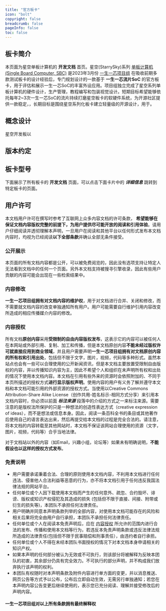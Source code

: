 ```yaml
---
title: "官方板卡"
icon: "bolt"
copyright: false
breadcrumb: false
pageInfo: false
toc: false
---
```


## 板卡简介
本页面为星空单板计算机的 **开发文档** 首页。星空(StarrySky)系列 [单板计算机(Single Board Computer, SBC)](https://en.文档pedia.org/文档/Single-board_computer) 是2023年3月份 [一生一芯项目组](https://ysyx.oscc.cc/) 在吸收前期多款测试板卡的设计经验后，专门规划设计的一款基于 **一生一芯流片SoC** 的官方板卡，用于评估和展示一生一芯SoC的丰富外设应用。项目组独立完成了星空系列单板计算机的硬件设计，生产管理，教程编写和包装视觉设计。短期目标希望能够依托每年2~3次一生一芯SoC的流片持续打磨星空板卡的软硬件系统，为开源社区提供一款稳定，，长期目标是围绕星空系列化板卡建立轻量级的开源设计，用于。

## 概念设计
星空开发板以
##


## 版本约定

<!-- 开发进度图 -->

## 板卡型号
下面展示了所有板卡的 **开发文档** 页面，可以点击下面卡片中的 ***详细信息*** 跳转到特定板卡的页面。
<TheBoards />

<!-- <style lang="scss" scope>
    .page-title {
        display: none;
    }
</style> -->

## 用户许可
本文档用户许可在撰写时参考了互联网上众多内容文档的许可条款， **希望能够在保证文档内容版权完整的前提下，为用户提供尽可能开放的阅读和引用体验**。请用户仔细阅读并透彻理解本声明，一旦用户在阅读和其他平台以任何形式发布本文档内容时，均视为已经阅读**以下全部条款**并确认全部无条件接受。

### 公开展示
本页面的所有文档内容都是公开，可以被免费阅览的，因此没有选项支持让特定人无法看到文档中的任何一个页面。另外本文档支持被搜寻引擎收录，因此有些用户贡献的内容可能会出现在一些检索结果中。

### 内容修改
**一生一芯项目组拥有对文档内容的维护权**，用于对文档进行合并、关闭和修改，而不需要就文档内容的改变单独通知所有用户。用户可能需要自行维护引用内容改变所造成的相应传播媒介内容的修改。

### 内容授权
所有文档**原创内容**采用**受限制的自由内容版权发布**，这表示它的内容可以被任何人在本网站或外部引用、复制、加工和传播，但是本文档原创内容**不能未经过版权许可就直接应用到商业领域**，并且用户需要声明**一生一芯项目组拥有对文档原创内容的所有权和引用出处**，包括但不限于文字，图片，视频，代码等多种形式。虽然本站点也会有一些可以合理使用的公开新闻资讯，但是本文档主要放置受限制自由版权的内容，并以传播知识内容为主，因此不希望个人和组织在未声明所有权和出处的情况下使用本文档内容。本文档在引用有些外来的资源时会依照附加的、不同于本页所描述的授权方式**进行显示版权声明**。使用内容的用户有义务了解并遵守本文档和本文档可能引用的外部资源的授权方式。当使用以Creative Commons Attribution-Share Alike License（创作共用-姓名标示-相同方式分享）来引用本文档内容时，你必须以前面 ***标注来源*** 段落中的介绍的方式之一来标注来源。需要注意的是版权法所保护的只是一种想法的创造性表达方式（creative expression of ideas），而不是想法或信息本身。因此，阅读一条百科全书的条目或其他著作后使用自己的语言表达出来，然后再提交给本文档的过程是完全合法的。请注意，将本文档的内容转载至其他网站时，本文档不保证该网站合理使用的资源（文字，图片，视频，代码等）合乎当地法律。

对于文档站以外的内容（如Email，兴趣小组，论坛等）如果未有明确说明，**不能假设也以这样的授权方式发布**。



### 免责说明
- 用户需要承诺秉着合法、合理的原则使用本文档内容，不利用本文档进行任何违法、侵害他人合法利益等恶意的行为，亦不将本文档引用于任何违反我国法律法规的网站平台。
- 任何单位或个人因下载使用本文档而产生的任何意外、疏忽、合约毁坏、诽谤、版权或知识产权侵犯及其造成的损失 (包括但不限于直接、间接、附带或衍生的损失等)，本团队不承担任何法律责任。
- 用户明确并同意本声明条款列举的全部内容，对使用本文档可能存在的风险和相关后果将完全由用户自行承担，本团队不承担任何法律责任。
- 任何单位或个人在阅读本免责声明后，应在 [内容授权](#内容授权) 所允许的范围内进行合法的发布、传播和使用本文档等行为，若违反本免责声明条款或违反法律法规所造成的法律责任(包括但不限于民事赔偿和刑事责任），由违约者自行承担。
- 任何单位或个人不得在未经本团队书面授权的情况下对本文档本身申请相关的知识产权。
- 如果本声明的任何部分被认为无效或不可执行，则该部分将被解释为反映本团队的初衷，其余部分仍具有完全效力。不可执行的部分声明，并不构成我们放弃执行该声明的权利。
- 本团队有权随时对本声明条款及附件内容进行单方面的变更，并以消息推送、网页公告等方式予以公布，公布后立即自动生效，无需另行单独通知；若您在本声明内容公告变更后继续使用的，表示您已充分阅读、理解并接受修改后的声明内容。

#### **一生一芯项目组对以上所有条款拥有最终解释权**